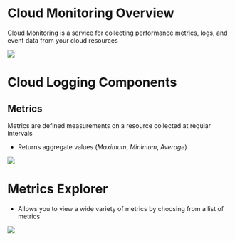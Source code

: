 # Cloud Monitoring Overview

Cloud Monitoring is a service for collecting performance metrics, logs, and event data from your cloud resources

![](https://github.com/JonmarCorpuz/SecondBrain/blob/main/Assets/Whitespace.png)

# Cloud Logging Components

## Metrics

Metrics are defined measurements on a resource collected at regular intervals

* Returns aggregate values (*Maximum*, *Minimum*, *Average*)

![](https://github.com/JonmarCorpuz/SecondBrain/blob/main/Assets/Whitespace.png)

# Metrics Explorer 

* Allows you to view a wide variety of metrics by choosing from a list of metrics

![](https://github.com/JonmarCorpuz/SecondBrain/blob/main/Assets/Whitespace.png)
